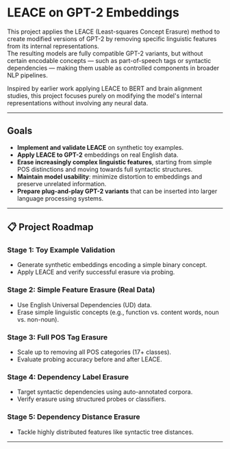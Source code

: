 # LEACE on GPT-2 Embeddings

This project applies the LEACE (Least-squares Concept Erasure) method to create modified versions of GPT-2 by removing specific linguistic features from its internal representations.  
The resulting models are fully compatible GPT-2 variants, but without certain encodable concepts — such as part-of-speech tags or syntactic dependencies — making them usable as controlled components in broader NLP pipelines.

Inspired by earlier work applying LEACE to BERT and brain alignment studies, this project focuses purely on modifying the model's internal representations without involving any neural data.

---

## Goals

- **Implement and validate LEACE** on synthetic toy examples.
- **Apply LEACE to GPT-2** embeddings on real English data.
- **Erase increasingly complex linguistic features**, starting from simple POS distinctions and moving towards full syntactic structures.
- **Maintain model usability**: minimize distortion to embeddings and preserve unrelated information.
- **Prepare plug-and-play GPT-2 variants** that can be inserted into larger language processing systems.

---

## 📋 Project Roadmap

### Stage 1: Toy Example Validation
- Generate synthetic embeddings encoding a simple binary concept.
- Apply LEACE and verify successful erasure via probing.

### Stage 2: Simple Feature Erasure (Real Data)
- Use English Universal Dependencies (UD) data.
- Erase simple linguistic concepts (e.g., function vs. content words, noun vs. non-noun).

### Stage 3: Full POS Tag Erasure
- Scale up to removing all POS categories (17+ classes).
- Evaluate probing accuracy before and after LEACE.

### Stage 4: Dependency Label Erasure
- Target syntactic dependencies using auto-annotated corpora.
- Verify erasure using structured probes or classifiers.

### Stage 5: Dependency Distance Erasure
- Tackle highly distributed features like syntactic tree distances.

---

